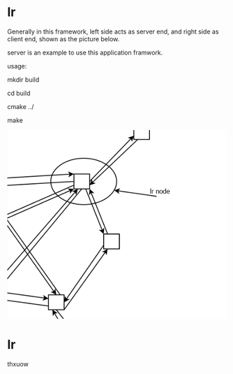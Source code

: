 # lr




Generally in this framework, left side acts as server end, and right side as client end, shown as the picture below.


server is an example to use this application framwork.

usage:

  mkdir build
  
  cd build
  
  cmake ../
  
  make


![lr](lr.png "lr node")


# lr
thxuow

